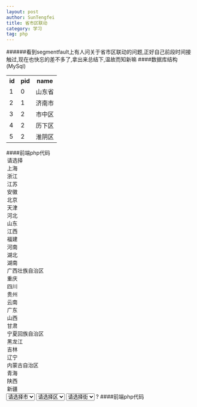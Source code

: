 ```yaml
---
layout: post
author: SunTengfei
title: 省市区联动
category: 学习
tag: php
---
```

######看到segmentfault上有人问关于省市区联动的问题,正好自己前段时间接触过,现在也快忘的差不多了,拿出来总结下,温故而知新嘛
####数据库结构(MySql)
<table class="table table-bordered table-striped table-condensed">
<tr>
	<th>id</th>
	<th>pid</th>
	<th>name</th>
</tr>
<tr>
	<td>1</td>
	<td>0</td>
	<td>山东省</td>
</tr>
<tr>
	<td>2</td>
	<td>1</td>
	<td>济南市</td>
</tr>
<tr>
	<td>3</td>
	<td>2</td>
	<td>市中区</td>
</tr>
<tr>
	<td>4</td>
	<td>2</td>
	<td>历下区</td>
</tr>
<tr>
	<td>5</td>
	<td>2</td>
	<td>淮阴区</td>
</tr>
</table>
####前端php代码
    <?php
		<select size="1" id="province" name="User[province]" class="sel_small"><option value="">请选择</option><option value="1">上海</option><option value="334">浙江</option><option value="335">江苏</option><option value="681">安徽</option><option value="5302">北京</option><option value="5342">天津</option><option value="5382">河北</option><option value="5430">山东</option><option value="5477">江西</option><option value="5522">福建</option><option value="5565">河南</option><option value="5591">湖北</option><option value="5619">湖南</option><option value="5639">广西壮族自治区</option><option value="5700">重庆</option><option value="5784">四川</option><option value="5824">贵州</option><option value="5846">云南</option><option value="5876">广东</option><option value="6194">山西</option><option value="7603">甘肃</option><option value="7653">宁夏回族自治区</option><option value="7661">黑龙江</option><option value="7769">吉林</option><option value="7869">辽宁</option><option value="8018">内蒙古自治区</option><option value="8058">青海</option><option value="8068">陕西</option><option value="8240">新疆</option></select>
		<select size="1" id="city" name="User[city]" ><option value="0">请选择市</option></select>
		<select size="1" id="district" name="User[area]" ><option value="0">请选择区</option></select>
		<select size="1" id="street" name="User[street]" ><option value="0">请选择街</option></select>
	?
####前端php代码
	<script type="text/javascript">
		$('#province').bind('change',function(){doChange('1')});
		$('#city').bind('change',function(){doChange('2')});
		$('#district').bind('change',function(){doChange('3')});
		function doChange(lev) {
			var strID = "";
			switch (lev) {
			case "0":
				strID = "come";
				break;
			case "1":
				strID = $("#province").val();
				if(strID == ""){
					$("#city").html("<option value=''>请选择市</option>");
					$("#district").html("<option value=''>请选择区</option>");
					$("#street").html("<option value=''>请选择街道</option>");
				}
				break;
			case "2":
				strID = $("#city").val();
				if(strID == ""){
					$("#district").html("<option value=''>请选择区</option>");
					$("#street").html("<option value=''>请选择街道</option>");
				}
				break;
			case "3":
				strID = $("#district").val();
				if(strID == ""){
					$("#street").html("<option value=''>请选择街道</option>");
				}
				break;
			default:
				strID = "";
			}
		    if(strID == "") return;
			if (strID != 0 && strID != "" || strID != '0') {
				switch (lev) {
				case "0":
					$.getJSON("/site/areaselect/?sid=" + strID
							+ "&level=" + lev + "&jsoncallback=?", function(data) {
		
						$("#province").html(data.options);
					});
					$("#city").html("<option value=''>请选择市</option>");
					$("#district").html("<option value=''>请选择区</option>");
					$("#street").html("<option value=''>请选择街道</option>");
					break;
				case "1":
					$.getJSON("/site/areaselect?sid=" + strID
							+ "&level=" + lev + "&jsoncallback=?", function(data) {
						$("#city").html(data.options);
					});
					
					$("#district").html("<option value=''>请选择区</option>");
					$("#street").html("<option value=''>请选择街道</option>");
					break;
				case "2":
					$.getJSON("/site/areaselect?sid=" + strID
							+ "&level=" + lev + "&jsoncallback=?", function(data) {
						$("#district").html(data.options);
					});
					$("#street").html("<option value=''>请选择街道</option>");
					break;
				case "3":
					$.getJSON("/site/areaselect?sid=" + strID
							+ "&level=" + lev + "&jsoncallback=?", function(data) {
						$("#street").html(data.options);
					});
					break;
				default:
					break;
				}
			} else {
				$(obj).nextAll().html("<option value=''>----</option>");
			}
		}
	</script>
####后端php代码
		public function actionAreaSelect() {
			$pid = $_GET['sid'];
			$jsoncallback = $_GET['jsoncallback'];
			if ($pid == 'come') {
				$pid = 0;
			}
			if(!is_numeric($pid)) echo self::ILLEGALITY;
			$sql = "SELECT * FROM v1_area 
					WHERE pid={$pid}";
			$d = Yii::app()->db->createCommand($sql)->queryAll();
			$option = '';
			foreach($d as $v) {
				$option .= "<option value='{$v['id']}'>{$v['name']}</option>";
			}
			$data = array(
				'options' => '<option value="">请选择</option>'.$option,	
			);
			echo $jsoncallback.'('.json_encode($data).')';
		}

